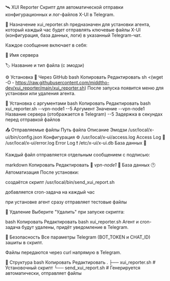 🛰️ XUI Reporter
Скрипт для автоматической отправки конфигурационных и лог-файлов X-UI в Telegram.

📌 Назначение
xui_reporter.sh предназначен для установки агента, который каждый час будет отправлять ключевые файлы X-UI (конфигурация, база данных, логи) в указанный Telegram-чат.

Каждое сообщение включает в себя:

📡 Имя сервера

🏷️ Название и тип файла (с эмодзи)

⚙️ Установка
🔸 Через GitHub
bash
Копировать
Редактировать
sh <(wget -O - https://raw.githubusercontent.com/middtho-dev/xui_reporter/main/xui_reporter.sh)
После запуска появится меню для установки или удаления агента.

🔸 Установка с аргументами
bash
Копировать
Редактировать
bash xui_reporter.sh --vpn-node1 --5
Аргумент	Значение
--vpn-node1	Название сервера (отображается в Telegram)
--5	Задержка в секундах перед отправкой файлов

📤 Отправляемые файлы
Путь файла	Описание	Эмодзи
/usr/local/x-ui/bin/config.json	Конфигурация	⚙️
/usr/local/x-ui/access.log	Access Log	📜
/usr/local/x-ui/error.log	Error Log	❗
/etc/x-ui/x-ui.db	База данных	💾

Каждый файл отправляется отдельным сообщением с подписью:

markdown
Копировать
Редактировать
📡 *vpn-node1*
💾 База данных
🕐 Автоматизация
После установки:

создаётся скрипт /usr/local/bin/send_xui_report.sh

добавляется cron-задача на каждый час

при установке агент сразу отправляет тестовые файлы

🧹 Удаление
Выберите "Удалить" при запуске скрипта:

bash
Копировать
Редактировать
bash xui_reporter.sh
Агент и cron-задача будут удалены, придёт уведомление в Telegram.

🔐 Безопасность
Все параметры Telegram (BOT_TOKEN и CHAT_ID) зашиты в скрипт.

Файлы передаются через curl напрямую в Telegram.

📁 Структура
bash
Копировать
Редактировать
.
├── xui_reporter.sh          # Установочный скрипт
└── send_xui_report.sh       # Генерируется автоматически, отправляет файлы
